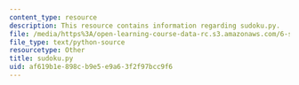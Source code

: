 ```yaml
---
content_type: resource
description: This resource contains information regarding sudoku.py.
file: /media/https%3A/open-learning-course-data-rc.s3.amazonaws.com/6-s095-programming-for-the-puzzled-january-iap-2018/af619b1e898cb9e5e9a63f2f97bcc9f6_sudoku.py
file_type: text/python-source
resourcetype: Other
title: sudoku.py
uid: af619b1e-898c-b9e5-e9a6-3f2f97bcc9f6
---
```

